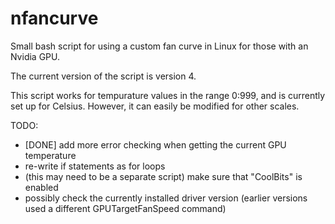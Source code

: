 # nfancurve
Small bash script for using a custom fan curve in Linux for those with an Nvidia GPU.

The current version of the script is version 4.

This script works for tempurature values in the range 0:999, and is currently set up for Celsius. However, it can easily be modified for other scales.

TODO:
- [DONE] add more error checking when getting the current GPU temperature
- re-write if statements as for loops
- (this may need to be a separate script) make sure that "CoolBits" is enabled
- possibly check the currently installed driver version (earlier versions used a different GPUTargetFanSpeed command)
